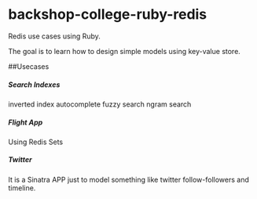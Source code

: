 backshop-college-ruby-redis
===========================

Redis use cases using Ruby.


The goal is to learn how to design simple models using key-value store.

##Usecases

##### Search Indexes
  
  inverted index
  autocomplete
  fuzzy search
  ngram search
  

##### Flight App
  
  Using Redis Sets
  
##### Twitter   
 It is a Sinatra APP just to model something like twitter follow-followers and timeline.

 
 


